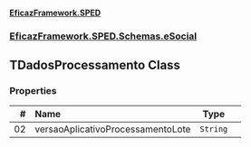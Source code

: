 #### [EficazFramework.SPED](EficazFrameworkSPED.md 'EficazFramework SPED')
### [EficazFramework.SPED.Schemas.eSocial](EficazFramework.SPED.Schemas.eSocial.md 'EficazFramework.SPED.Schemas.eSocial')

## TDadosProcessamento Class
### Properties

| # | Name | Type | |
| ---: | :--- | :---: | :--- |
| 02 | versaoAplicativoProcessamentoLote | `String` |  |
